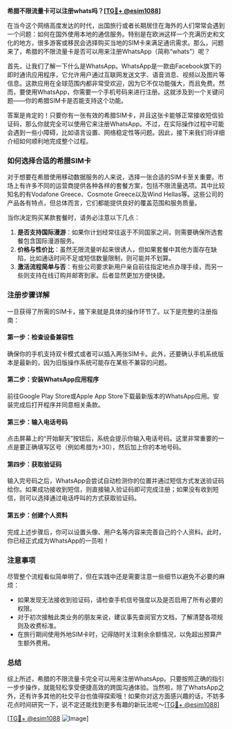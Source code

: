 **希腊不限流量卡可以注册whats吗？[[TG💪+ @esim1088](https://t.me/s/esim1088)]**

在当今这个网络高度发达的时代，出国旅行或者长期居住在海外的人们常常会遇到一个问题：如何在国外使用本地的通信服务。特别是在欧洲这样一个充满历史和文化的地方，很多游客或移民会选择购买当地的SIM卡来满足通讯需求。那么，问题来了，希腊的不限流量卡是否可以用来注册WhatsApp（简称“whats”）呢？

首先，让我们了解一下什么是WhatsApp。WhatsApp是一款由Facebook旗下的即时通讯应用程序，它允许用户通过互联网发送文字、语音消息、视频以及图片等信息。这款应用在全球范围内都非常受欢迎，因为它不仅功能强大，而且免费。然而，要使用WhatsApp，你需要一个手机号码来进行注册。这就涉及到一个关键问题——你的希腊SIM卡是否能支持这个功能。

答案是肯定的！只要你有一张有效的希腊SIM卡，并且这张卡能够正常接收短信验证码，那么你就完全可以使用它来注册WhatsApp。不过，在实际操作过程中可能会遇到一些小障碍，比如语言设置、网络稳定性等问题。因此，接下来我们将详细介绍如何顺利地完成整个过程。

### 如何选择合适的希腊SIM卡

对于想要在希腊使用移动数据服务的人来说，选择一张合适的SIM卡至关重要。市场上有许多不同的运营商提供各种各样的套餐方案，包括不限流量选项。其中比较知名的有Vodafone Greece、Cosmote Greece以及Wind Hellas等。这些公司的产品各有特点，但总体而言，它们都能提供良好的覆盖范围和服务质量。

当你决定购买某款套餐时，请务必注意以下几点：
1. **是否支持国际漫游**：如果你计划经常往返于不同国家之间，则需要确保所选套餐包含国际漫游服务。
2. **价格与性价比**：虽然无限流量听起来很诱人，但如果套餐中其他方面存在缺陷，比如通话时间不足或短信数量限制，则可能并不划算。
3. **激活流程简单与否**：有些公司要求新用户亲自前往指定地点办理手续，而另一些则支持在线订购并邮寄到家。后者显然更加方便快捷。

### 注册步骤详解

一旦获得了所需的SIM卡，接下来就是具体的操作环节了。以下是完整的注册指南：

#### 第一步：检查设备兼容性
确保你的手机支持双卡模式或者可以插入两张SIM卡。此外，还要确认手机系统版本是最新的，因为旧版操作系统可能存在某些不兼容的问题。

#### 第二步：安装WhatsApp应用程序
前往Google Play Store或Apple App Store下载最新版本的WhatsApp应用。安装完成后打开程序并同意相关条款。

#### 第三步：输入电话号码
点击屏幕上的“开始聊天”按钮后，系统会提示你输入电话号码。这里非常重要的一点是要正确填写区号（例如希腊为+30），然后加上你的本地号码。

#### 第四步：获取验证码
输入完号码之后，WhatsApp会尝试自动检测你的位置并通过短信方式发送验证码给你。如果成功接收到短信，则直接输入验证码即可完成注册；如果没有收到短信，则可以选择通过电话呼叫的方式获取验证码。

#### 第五步：创建个人资料
完成上述步骤后，你可以设置头像、用户名等内容来完善自己的个人资料。此时，你已经正式成为WhatsApp的一员啦！

### 注意事项

尽管整个流程看似简单明了，但在实践中还是需要注意一些细节以避免不必要的麻烦：
- 如果发现无法接收到验证码，请检查手机信号强度以及是否启用了所有必要的权限。
- 对于初次接触此类业务的朋友来说，建议事先查阅官方文档，了解清楚各项规则及收费标准。
- 在旅行期间使用外地SIM卡时，记得随时关注剩余余额情况，以免超出预算产生额外费用。

### 总结

综上所述，希腊的不限流量卡完全可以用来注册WhatsApp。只要按照正确的指引一步步操作，就能轻松享受便捷高效的跨国沟通体验。当然啦，除了WhatsApp之外，还有许多其他的社交平台也值得探索哦！如果你对这方面感兴趣的话，不妨多花点时间研究一下，说不定还能找到更多有趣的新玩法呢～[[TG💪+ @esim1088](https://t.me/s/esim1088)]

[[TG💪+ @esim1088](https://t.me/s/esim1088) ![Image](https://i.postimg.cc/4NQfJmqS/Snipaste-2025-05-13-00-14-12.png)]